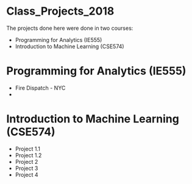 # Class_Projects_2018
The projects done here were done in two courses:
- Programming for Analytics (IE555)
- Introduction to Machine Learning (CSE574)

# Programming for Analytics (IE555)
- Fire Dispatch - NYC
- 
# Introduction to Machine Learning (CSE574)
- Project 1.1
- Project 1.2
- Project 2
- Project 3
- Project 4
